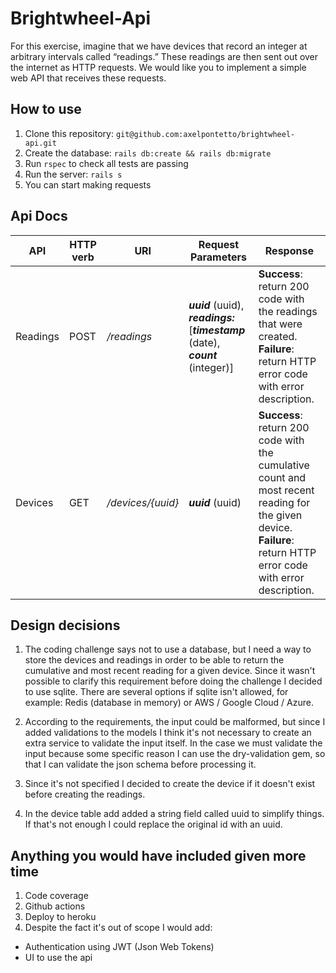 # Brightwheel-Api

For this exercise, imagine that we have devices that record an integer at arbitrary intervals called “readings.” These readings are then sent out over the internet as HTTP requests. We would like you to implement a simple web API that receives these requests.

## How to use

1. Clone this repository: `git@github.com:axelpontetto/brightwheel-api.git`
1. Create the database: `rails db:create && rails db:migrate`
1. Run `rspec` to check all tests are passing
1. Run the server: `rails s`
1. You can start making requests

## Api Docs

<table>
    <thead>
        <tr>
            <th>API</th>
            <th>HTTP verb</th>
            <th>URI</th>
            <th>Request Parameters</th>
            <th>Response</th>
        </tr>
    </thead>
    <tbody>
        <tr>
            <td>Readings</td>
            <td>POST</td>
            <td><i>/readings</i></td>
            <td><i><b>uuid</b></i> (uuid), <i><b>readings:</b></i> [<i><b>timestamp</b></i> (date), <i><b>count</b></i> (integer)]</td>
            <td><b>Success</b>: return 200 code with the readings that were created.<br>
                <b>Failure</b>: return HTTP error code with error description.</td>
        </tr>
        <tr>
            <td>Devices</td>
            <td>GET</td>
            <td><i>/devices/{uuid}</i></td>
            <td><i><b>uuid</b></i> (uuid)</td>
            <td><b>Success</b>: return 200 code with the cumulative count and most recent reading for the given device.<br>
                <b>Failure</b>: return HTTP error code with error description.</td>
        </tr>
    </tbody>
</table>

## Design decisions

1. The coding challenge says not to use a database, but I need a way to store the devices and readings in order to be able to return the cumulative and most recent reading for a given device. Since it wasn't possible to clarify this requirement before doing the challenge I decided to use sqlite. There are several options if sqlite isn't allowed, for example: Redis (database in memory) or AWS / Google Cloud / Azure.

1. According to the requirements, the input could be malformed, but since I added validations to the models I think it's not necessary to create an extra service to validate the input itself. In the case we must validate the input because some specific reason I can use the dry-validation gem, so that I can validate the json schema before processing it.

1. Since it's not specified I decided to create the device if it doesn't exist before creating the readings.

1. In the device table add added a string field called uuid to simplify things. If that's not enough I could replace the original id with an uuid.

## Anything you would have included given more time

1. Code coverage
1. Github actions
1. Deploy to heroku
1. Despite the fact it's out of scope I would add:
* Authentication using JWT (Json Web Tokens)
* UI to use the api
